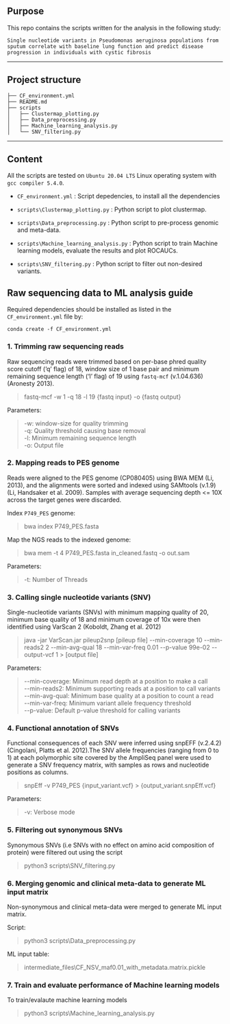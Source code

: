 

## Purpose

This repo contains the scripts written for the analysis in the following study:

`Single nucleotide variants in Pseudomonas aeruginosa populations from sputum correlate with baseline lung function and predict disease progression in individuals with cystic fibrosis`

---

## Project structure
```
├── CF_environment.yml
├── README.md
├── scripts
│   ├── Clustermap_plotting.py
│   ├── Data_preprocessing.py
│   ├── Machine_learning_analysis.py
│   └── SNV_filtering.py
```

---

## Content

All the scripts are tested on `Ubuntu 20.04 LTS` Linux operating system with `gcc compiler 5.4.0`.

* `CF_environment.yml` : Script depedencies, to install all the dependencies

* `scripts\Clustermap_plotting.py` : Python script to plot clustermap.
* `scripts\Data_preprocessing.py` : Python script to pre-process genomic and meta-data.
* `scripts\Machine_learning_analysis.py` : Python script to train Machine learning models, evaluate the results and plot ROCAUCs.
* `scripts\SNV_filtering.py` : Python script to filter out non-desired variants.


## Raw sequencing data to ML analysis guide

Required dependencies should be installed as listed in the `CF_environment.yml` file by:

`conda create -f CF_environment.yml`



### 1. Trimming raw sequencing reads

Raw sequencing reads were trimmed based on per-base phred quality score cutoff (‘q’ flag) of 18, window size of 1 base pair and minimum remaining sequence length (‘l’ flag) of 19 using `fastq-mcf` (v.1.04.636) (Aronesty 2013). 

>fastq-mcf -w 1 -q 18 -l 19 {fastq input} -o {fastq output}

Parameters:

>-w:				window-size for quality trimming\
-q:				Quality threshold causing base removal\
-l:				Minimum remaining sequence length\
-o:				Output file

### 2. Mapping reads to PES genome
Reads were aligned to the PES genome (CP080405) using BWA MEM (Li, 2013), and the alignments were sorted and indexed using SAMtools (v.1.9) (Li, Handsaker et al. 2009). Samples with average sequencing depth <= 10X across the target genes were discarded.

Index `P749_PES` genome:
>bwa index P749_PES.fasta

Map the NGS reads to the indexed genome:
>bwa mem -t 4 P749_PES.fasta in_cleaned.fastq -o out.sam

Parameters:
> -t:			Number of Threads

### 3. Calling single nucleotide variants (SNV)
Single-nucleotide variants (SNVs) with minimum mapping quality of 20, minimum base quality of 18 and minimum coverage of 10x were then identified using VarScan 2 (Koboldt, Zhang et al. 2012)

>java -jar VarScan.jar pileup2snp [pileup file] --min-coverage 10 --min-reads2 2 --min-avg-qual 18 --min-var-freq 0.01 --p-value 99e-02 --output-vcf 1 > [output file]

Parameters:

>--min-coverage:		Minimum read depth at a position to make a call\
--min-reads2:			Minimum supporting reads at a position to call variants\
--min-avg-qual:		Minimum base quality at a position to count a read\
--min-var-freq:		Minimum variant allele frequency threshold\
--p-value:		Default p-value threshold for calling variants

### 4. Functional annotation of SNVs
Functional consequences of each SNV were inferred using snpEFF (v.2.4.2) (Cingolani, Platts et al. 2012).The SNV allele frequencies (ranging from 0 to 1) at each polymorphic site covered by the AmpliSeq panel were used to generate a SNV frequency matrix, with samples as rows and nucleotide positions as columns.

>snpEff -v P749_PES {input_variant.vcf} > {output_variant.snpEff.vcf}

Parameters:

>-v:			Verbose mode

### 5. Filtering out synonymous SNVs
Synonymous SNVs (i.e SNVs with no effect on amino acid composition of protein) were filtered out using the script
>python3 scripts\SNV_filtering.py

### 6. Merging genomic and clinical meta-data to generate ML input matrix

Non-synonymous and clinical meta-data were merged to generate ML input matrix.

Script:
>python3 scripts\Data_preprocessing.py

ML input table:
>intermediate_files\CF_NSV_maf0.01_with_metadata.matrix.pickle

### 7. Train and evaluate performance of Machine learning models

To train/evalaute machine learning models

   > python3 scripts\Machine_learning_analysis.py